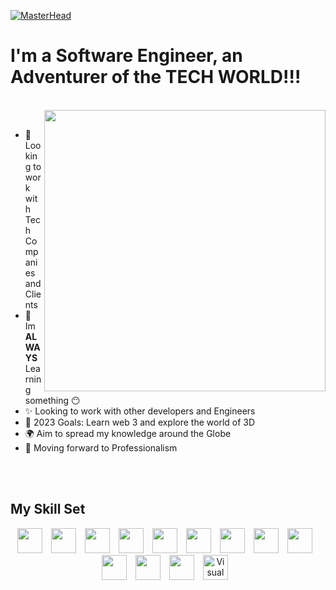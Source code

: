 
[![MasterHead](https://raw.githubusercontent.com/Muhammad-Hamad309/Muhammad-Hamad309/main/imgs/LI-Banner.gif)]()


# I'm a Software Engineer, an Adventurer of the TECH WORLD!!!
<br>
<img align="right" width="450px" src="https://raw.githubusercontent.com/Muhammad-Hamad309/Muhammad-Hamad309/main/imgs/3efcf1e9a5f2c3354714699b321221b4.gif">

<br>

- 🔭 Looking to work with Tech Companies and Clients
- 🌱 Im **ALWAYS** Learning something 😶
- ✨ Looking to work with other developers and Engineers 
- 🥅 2023 Goals: Learn web 3 and explore the world of 3D
- 🌍 Aim to spread my knowledge around the Globe
- 👣 Moving forward to Professionalism


<br><br>

## My Skill Set
<p align="center">
<img alt="" width="40px" src="https://raw.githubusercontent.com/Muhammad-Hamad309/Muhammad-Hamad309/be69086bbc91ee54a9575272319f5104bde078a7/LOGO/icons8-html-5.svg" style="padding-right:10px;" />
<img alt="" width="40px" src="https://raw.githubusercontent.com/Muhammad-Hamad309/Muhammad-Hamad309/be69086bbc91ee54a9575272319f5104bde078a7/LOGO/icons8-css3.svg" style="padding-right:10px;" />
<img alt="" width="40px" src="https://raw.githubusercontent.com/Muhammad-Hamad309/Muhammad-Hamad309/be69086bbc91ee54a9575272319f5104bde078a7/LOGO/icons8-javascript.svg" style="padding-right:10px;" />
<img alt="" width="40px" src="https://raw.githubusercontent.com/Muhammad-Hamad309/Muhammad-Hamad309/361b4683ee6bb490c869a61f1373430612f62436/LOGO/react.svg" style="padding-right:10px;" />
<img alt="" width="40px" src="https://raw.githubusercontent.com/Muhammad-Hamad309/Muhammad-Hamad309/d0c8ead5f6538422c376e5f0733e0bef7284d000/LOGO/.NET.svg" style="padding-right:10px;" />
<img alt="" width="40px" src="https://raw.githubusercontent.com/Muhammad-Hamad309/Muhammad-Hamad309/be69086bbc91ee54a9575272319f5104bde078a7/LOGO/C%23.svg" style="padding-right:10px;" />
<img alt="" width="40px" src="https://raw.githubusercontent.com/Muhammad-Hamad309/Muhammad-Hamad309/be69086bbc91ee54a9575272319f5104bde078a7/LOGO/icons8-python.svg" style="padding-right:10px;" />
<img alt="" width="40px" src="https://raw.githubusercontent.com/Muhammad-Hamad309/Muhammad-Hamad309/be69086bbc91ee54a9575272319f5104bde078a7/LOGO/icons8-java.svg" style="padding-right:10px;" />
<img alt="" width="40px" src="https://raw.githubusercontent.com/Muhammad-Hamad309/Muhammad-Hamad309/be69086bbc91ee54a9575272319f5104bde078a7/LOGO/sqlServer.svg" style="padding-right:10px;" />
<img alt="" width="40px" src="https://raw.githubusercontent.com/Muhammad-Hamad309/Muhammad-Hamad309/be69086bbc91ee54a9575272319f5104bde078a7/LOGO/sql.svg" style="padding-right:10px;" />
<img alt="" width="40px" src="https://raw.githubusercontent.com/Muhammad-Hamad309/Muhammad-Hamad309/be69086bbc91ee54a9575272319f5104bde078a7/LOGO/icons8-firebase.svg" style="padding-right:10px;" />
<img alt="" width="40px" src="https://raw.githubusercontent.com/Muhammad-Hamad309/Muhammad-Hamad309/be69086bbc91ee54a9575272319f5104bde078a7/LOGO/Mongo.svg" style="padding-right:10px;" />
<img alt="Visual Studio Code" width="40px" src="https://cdn.jsdelivr.net/gh/devicons/devicon/icons/vscode/vscode-original.svg" style="padding-right:10px;" />
  
</p>

